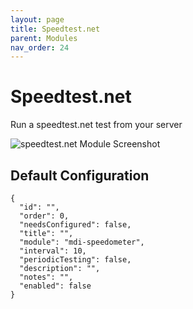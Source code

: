 ```yaml
---
layout: page
title: Speedtest.net
parent: Modules
nav_order: 24
---
```


# Speedtest.net

Run a speedtest.net test from your server

![speedtest.net Module Screenshot](/bug/assets/images/screenshots/module-speedtest-net.png)

## Default Configuration

```
{
  "id": "",
  "order": 0,
  "needsConfigured": false,
  "title": "",
  "module": "mdi-speedometer",
  "interval": 10,
  "periodicTesting": false,
  "description": "",
  "notes": "",
  "enabled": false
}
```
